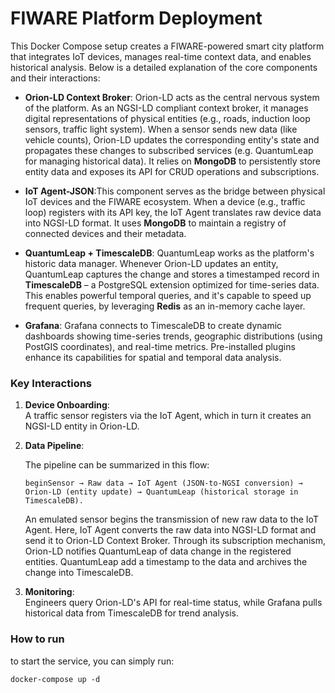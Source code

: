 # FIWARE Platform Deployment

This Docker Compose setup creates a FIWARE-powered smart city platform that integrates IoT devices, manages real-time context data, and enables historical analysis. Below is a detailed explanation of the core components and their interactions:
  -  **Orion-LD Context Broker**: Orion-LD acts as the central nervous system of the platform. As an NGSI-LD compliant context broker, it manages digital representations of physical entities (e.g., roads, induction loop sensors, traffic light system). When a sensor sends new data (like vehicle counts), 
Orion-LD updates the corresponding entity's state and propagates these changes to subscribed services (e.g. QuantumLeap for managing historical data). It relies on **MongoDB** to persistently store entity data and exposes its API for CRUD operations and subscriptions.

  -  **IoT Agent-JSON**:This component serves as the bridge between physical IoT devices and the FIWARE ecosystem. When a device (e.g., traffic loop) registers with its API key, the IoT Agent translates raw device data into NGSI-LD format. It uses **MongoDB** to maintain a registry of connected devices and their metadata.

  -  **QuantumLeap + TimescaleDB**: QuantumLeap works as the platform's historic data manager. Whenever Orion-LD updates an entity, QuantumLeap captures the change and stores a timestamped record in **TimescaleDB** – a PostgreSQL extension optimized for time-series data. This enables powerful temporal queries, and it's capable
to speed up frequent queries, by leveraging **Redis** as an in-memory cache layer.

  -  **Grafana**: Grafana connects to TimescaleDB to create dynamic dashboards showing time-series trends, geographic distributions (using PostGIS coordinates), and real-time metrics. Pre-installed plugins enhance its capabilities for spatial and temporal data analysis.


### Key Interactions
1. **Device Onboarding**:  
   A traffic sensor registers via the IoT Agent, which in turn it creates an NGSI-LD entity in Orion-LD.

2. **Data Pipeline**:

   The pipeline can be summarized in this flow:
   
    ```beginSensor → Raw data → IoT Agent (JSON-to-NGSI conversion) → Orion-LD (entity update) → QuantumLeap (historical storage in TimescaleDB).```
   
   An emulated sensor begins the transmission of new raw data to the IoT Agent. Here, IoT Agent converts the raw data into NGSI-LD format and send it to Orion-LD Context Broker.
   Through its subscription mechanism, Orion-LD notifies QuantumLeap of data change in the registered entities. QuantumLeap add a timestamp to the data and archives the change into TimescaleDB.
   

4. **Monitoring**:  
   Engineers query Orion-LD's API for real-time status, while Grafana pulls historical data from TimescaleDB for trend analysis.
### How to run
to start the service, you can simply run:
```
docker-compose up -d
```
